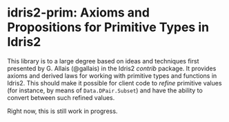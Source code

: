# idris2-prim: Axioms and Propositions for Primitive Types in Idris2

This library is to a large degree based on ideas and techniques
first presented by G. Allais (@gallais) in the Idris2 *contrib*
package. It provides axioms and derived laws for working with
primitive types and functions in Idris2. This should make
it possible for client code to *refine* primitive values
(for instance, by means of `Data.DPair.Subset`) and have the
ability to convert between such refined values.

Right now, this is still work in progress.
